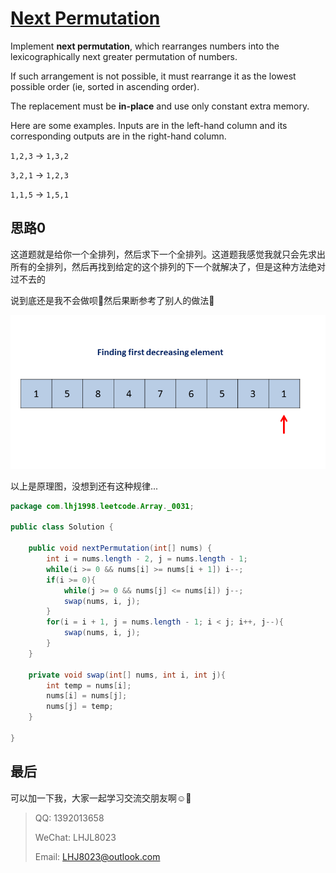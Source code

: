 # [Next Permutation](https://leetcode.com/problems/next-permutation/)

Implement **next permutation**, which rearranges numbers into the lexicographically next greater permutation of numbers.

If such arrangement is not possible, it must rearrange it as the lowest possible order (ie, sorted in ascending order).

The replacement must be **in-place** and use only constant extra memory.

Here are some examples. Inputs are in the left-hand column and its corresponding outputs are in the right-hand column.

`1,2,3` → `1,3,2`

`3,2,1` → `1,2,3`

`1,1,5` → `1,5,1`

## 思路0

这道题就是给你一个全排列，然后求下一个全排列。这道题我感觉我就只会先求出所有的全排列，然后再找到给定的这个排列的下一个就解决了，但是这种方法绝对过不去的

说到底还是我不会做呗:see_no_evil:然后果断参考了别人的做法:see_no_evil:

![Next_Permutation](Next_Permutation.gif)

以上是原理图，没想到还有这种规律...

```java
package com.lhj1998.leetcode.Array._0031;

public class Solution {

    public void nextPermutation(int[] nums) {
        int i = nums.length - 2, j = nums.length - 1;
        while(i >= 0 && nums[i] >= nums[i + 1]) i--;
        if(i >= 0){
            while(j >= 0 && nums[j] <= nums[i]) j--;
            swap(nums, i, j);
        }
        for(i = i + 1, j = nums.length - 1; i < j; i++, j--){
            swap(nums, i, j);
        }
    }

    private void swap(int[] nums, int i, int j){
        int temp = nums[i];
        nums[i] = nums[j];
        nums[j] = temp;
    }
    
}

```

## 最后

可以加一下我，大家一起学习交流交朋友啊:relaxed::see_no_evil:

> QQ: 1392013658
>
> WeChat: LHJL8023
>
> Email: LHJ8023@outlook.com